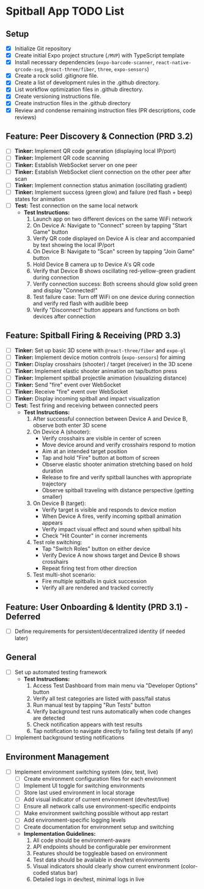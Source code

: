 # Spitball App TODO List

## Setup

- [x] Initialize Git repository
- [x] Create initial Expo project structure (`/MVP`) with TypeScript template
- [x] Install necessary dependencies (`expo-barcode-scanner`, `react-native-qrcode-svg`, `@react-three/fiber`, `three`, `expo-sensors`)
- [x] Create a rock solid .gitignore file.
- [x] Create a list of development rules in the .github directory.
- [x] List workflow optimization files in .github directory.
- [x] Create versioning instructions file.
- [x] Create instruction files in the .github directory
- [x] Review and condense remaining instruction files (PR descriptions, code reviews)

## Feature: Peer Discovery & Connection (PRD 3.2)

- [ ] **Tinker:** Implement QR code generation (displaying local IP/port)
- [ ] **Tinker:** Implement QR code scanning
- [ ] **Tinker:** Establish WebSocket server on one peer
- [ ] **Tinker:** Establish WebSocket client connection on the other peer after scan
- [ ] **Tinker:** Implement connection status animation (oscillating gradient)
- [ ] **Tinker:** Implement success (green glow) and failure (red flash + beep) states for animation
- [ ] **Test:** Test connection on the same local network
  - **Test Instructions:**
    1. Launch app on two different devices on the same WiFi network
    2. On Device A: Navigate to "Connect" screen by tapping "Start Game" button
    3. Verify QR code displayed on Device A is clear and accompanied by text showing the local IP/port
    4. On Device B: Navigate to "Scan" screen by tapping "Join Game" button
    5. Hold Device B camera up to Device A's QR code
    6. Verify that Device B shows oscillating red-yellow-green gradient during connection
    7. Verify connection success: Both screens should glow solid green and display "Connected!"
    8. Test failure case: Turn off WiFi on one device during connection and verify red flash with audible beep
    9. Verify "Disconnect" button appears and functions on both devices after connection

## Feature: Spitball Firing & Receiving (PRD 3.3)

- [ ] **Tinker:** Set up basic 3D scene with `@react-three/fiber` and `expo-gl`
- [ ] **Tinker:** Implement device motion controls (`expo-sensors`) for aiming
- [ ] **Tinker:** Display crosshairs (shooter) / target (receiver) in the 3D scene
- [ ] **Tinker:** Implement elastic shooter animation on tap/button press
- [ ] **Tinker:** Implement spitball projectile animation (visualizing distance)
- [ ] **Tinker:** Send "fire" event over WebSocket
- [ ] **Tinker:** Receive "fire" event over WebSocket
- [ ] **Tinker:** Display incoming spitball and impact visualization
- [ ] **Test:** Test firing and receiving between connected peers
  - **Test Instructions:**
    1. After successful connection between Device A and Device B, observe both enter 3D scene
    2. On Device A (shooter): 
       - Verify crosshairs are visible in center of screen
       - Move device around and verify crosshairs respond to motion
       - Aim at an intended target position
       - Tap and hold "Fire" button at bottom of screen
       - Observe elastic shooter animation stretching based on hold duration
       - Release to fire and verify spitball launches with appropriate trajectory
       - Observe spitball traveling with distance perspective (getting smaller)
    3. On Device B (target):
       - Verify target is visible and responds to device motion
       - When Device A fires, verify incoming spitball animation appears
       - Verify impact visual effect and sound when spitball hits
       - Check "Hit Counter" in corner increments
    4. Test role switching:
       - Tap "Switch Roles" button on either device
       - Verify Device A now shows target and Device B shows crosshairs
       - Repeat firing test from other direction
    5. Test multi-shot scenario:
       - Fire multiple spitballs in quick succession
       - Verify all are rendered and tracked correctly

## Feature: User Onboarding & Identity (PRD 3.1) - Deferred

- [ ] Define requirements for persistent/decentralized identity (if needed later)

## General

- [ ] Set up automated testing framework
  - **Test Instructions:**
    1. Access Test Dashboard from main menu via "Developer Options" button
    2. Verify all test categories are listed with pass/fail status
    3. Run manual test by tapping "Run Tests" button
    4. Verify background test runs automatically when code changes are detected
    5. Check notification appears with test results
    6. Tap notification to navigate directly to failing test details (if any)
- [ ] Implement background testing notifications

## Environment Management

- [ ] Implement environment switching system (dev, test, live)
  - [ ] Create environment configuration files for each environment
  - [ ] Implement UI toggle for switching environments
  - [ ] Store last used environment in local storage
  - [ ] Add visual indicator of current environment (dev/test/live)
  - [ ] Ensure all network calls use environment-specific endpoints
  - [ ] Make environment switching possible without app restart
  - [ ] Add environment-specific logging levels
  - [ ] Create documentation for environment setup and switching
  - **Implementation Guidelines:**
    1. All code should be environment-aware
    2. API endpoints should be configurable per environment
    3. Features should be toggleable based on environment
    4. Test data should be available in dev/test environments
    5. Visual indicators should clearly show current environment (color-coded status bar)
    6. Detailed logs in dev/test, minimal logs in live
